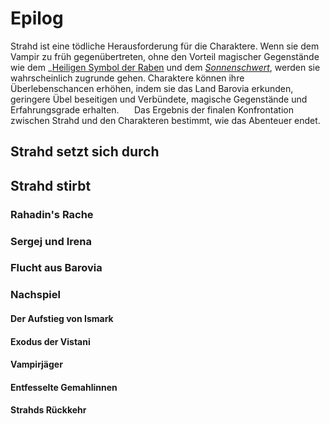 # Epilog
Strahd ist eine tödliche Herausforderung für die Charaktere. Wenn sie dem Vampir zu früh gegenübertreten, ohne den Vorteil magischer Gegenstände wie dem _[Heiligen Symbol der Raben](Heiliges%20Symbol%20der%20Raben.md) und dem _[Sonnenschwert](../../05%20-%20Wikipedia/Gegenstände/Sonnenschwert.md)_, werden sie wahrscheinlich zugrunde gehen. Charaktere können ihre Überlebenschancen erhöhen, indem sie das Land Barovia erkunden, geringere Übel beseitigen und Verbündete, magische Gegenstände und Erfahrungsgrade erhalten.
$\quad$ Das Ergebnis der finalen Konfrontation zwischen Strahd und den Charakteren bestimmt, wie das Abenteuer endet.

## Strahd setzt sich durch

## Strahd stirbt

### Rahadin's Rache

### Sergej und Irena

### Flucht aus Barovia

### Nachspiel

#### Der Aufstieg von Ismark

#### Exodus der Vistani

#### Vampirjäger

#### Entfesselte Gemahlinnen

#### Strahds Rückkehr